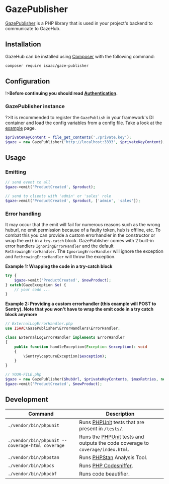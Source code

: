 # GazePublisher
[GazePublisher](https://github.com/isaaceindhoven/GazePublisher) is a PHP library that is used in your project's backend to communicate to GazeHub.

## Installation
GazeHub can be installed using [Composer](https://getcomposer.org/) with the following command:

```bash
composer require isaac/gaze-publisher
```

## Configuration
!>**Before continuing you should read [Authentication](authentication.md).**

### GazePublisher instance
?>It is recommended to register the `GazePublish` in your framework's DI container and load the config variables from a config file. Take a look at the [example](example) page.

```php
$privateKeyContent = file_get_contents('./private.key');
$gaze = new GazePublisher('http://localhost:3333', $privateKeyContent);
```

## Usage
### Emitting

```php
// send event to all
$gaze->emit('ProductCreated', $product);

// send to clients with 'admin' or 'sales' role
$gaze->emit('ProductCreated', $product, ['admin', 'sales']); 
```

### Error handling

It may occur that the emit will fail for numerous reasons such as the wrong huburl, no emit permission because of a faulty token, hub is offline, etc. To combat this you can provide a custom errorhandler in the constructor or wrap the `emit` in a `try-catch` block. GazePublisher comes with 2 built-in error handlers `IgnoringErrorHandler` and the default `RethrowingErrorHandler`. The `IgnoringErrorHandler` will ignore the exception and `RethrowingErrorHandler` will throw the exception.


**Example 1: Wrapping the code in a try-catch block**
```php
try {
    $gaze->emit('ProductCreated', $newProduct);
} catch(GazeException $e) {
    // your code ...
}
```

**Example 2: Providing a custom errorhandler (this example will POST to Sentry). Note that you won't have to wrap the emit code in a try catch block anymore**
```php
// ExternalLogErrorHandler.php
use ISAAC\GazePublisher\ErrorHandlers\ErrorHandler;

class ExternalLogErrorHandler implements ErrorHandler
{
    public function handleException(Exception $exception): void
    {
        \Sentry\captureException($exception);
    }
}

// YOUR-FILE.php
$gaze = new GazePublisher($hubUrl, $privateKeyContents, $maxRetries, new ExternalLogErrorHandler());
$gaze->emit('ProductCreated', $newProduct);
```

## Development
| Command | Description |
| ------- | ----------- |
| `./vendor/bin/phpunit` | Runs [PHPUnit](https://phpunit.de/) tests that are present in `/tests/`. |
| `./vendor/bin/phpunit --coverage-html coverage` | Runs the [PHPUnit](https://phpunit.de/) tests and outputs the code coverage to `coverage/index.html`. |
| `./vendor/bin/phpstan` | Runs [PHPStan](https://github.com/phpstan/phpstan) Analysis Tool. |
| `./vendor/bin/phpcs` | Runs [PHP Codesniffer](https://github.com/squizlabs/PHP_CodeSniffer). |
| `./vendor/bin/phpcbf` | Runs code beautifier. |
